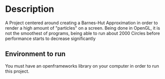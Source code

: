 # Description
A Project centered around creating a Barnes-Hut Approximation in order to render a high amount of "particles" on a screen.
Being done in OpenGL, it is not the smoothest of programs, being able to run about 2000 Circles before performance starts to decrease significantly

## Environment to run
You must have an openframeworks library on your computer in order to run this project. 
